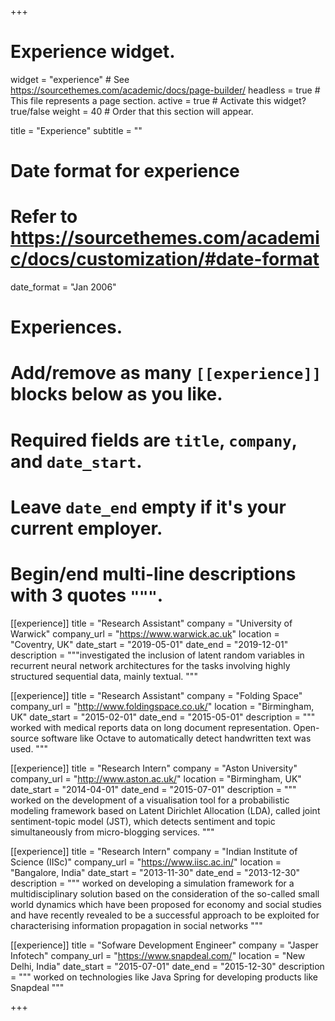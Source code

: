 +++
# Experience widget.
widget = "experience"  # See https://sourcethemes.com/academic/docs/page-builder/
headless = true  # This file represents a page section.
active = true  # Activate this widget? true/false
weight = 40  # Order that this section will appear.

title = "Experience"
subtitle = ""

# Date format for experience
#   Refer to https://sourcethemes.com/academic/docs/customization/#date-format
date_format = "Jan 2006"

# Experiences.
#   Add/remove as many `[[experience]]` blocks below as you like.
#   Required fields are `title`, `company`, and `date_start`.
#   Leave `date_end` empty if it's your current employer.
#   Begin/end multi-line descriptions with 3 quotes `"""`.
[[experience]]
  title = "Research Assistant"
  company = "University of Warwick"
  company_url = "https://www.warwick.ac.uk"
  location = "Coventry, UK"
  date_start = "2019-05-01"
  date_end = "2019-12-01"
  description = """investigated the inclusion of latent random variables in recurrent neural network architectures for the tasks involving highly structured sequential data, mainly textual.
  """

[[experience]]
  title = "Research Assistant"
  company = "Folding Space"
  company_url = "http://www.foldingspace.co.uk/"
  location = "Birmingham, UK"
  date_start = "2015-02-01"
  date_end = "2015-05-01"
  description = """  worked with medical reports data on
long document representation.  Open-source software like Octave to automatically detect handwritten text was used.
  """


[[experience]]
  title = "Research Intern"
  company = "Aston University"
  company_url = "http://www.aston.ac.uk/"
  location = "Birmingham, UK"
  date_start = "2014-04-01"
  date_end = "2015-07-01"
  description = """   worked on the development of a visualisation tool for a probabilistic modeling framework based
on Latent Dirichlet Allocation (LDA), called joint sentiment-topic model (JST), which detects sentiment and topic
simultaneously from micro-blogging services.
  """

[[experience]]
  title = "Research Intern"
  company = "Indian Institute of Science (IISc)"
  company_url = "https://www.iisc.ac.in/"
  location = "Bangalore, India"
  date_start = "2013-11-30"
  date_end = "2013-12-30"
  description = """ worked on developing a simulation framework for a multidisciplinary solution based on the consideration of the so-called small world dynamics which have been proposed for economy and social studies and have recently revealed
to be a successful approach to be exploited for characterising information propagation in social networks
  """
  
  
[[experience]]
  title = "Sofware Development Engineer"
  company = "Jasper Infotech"
  company_url = "https://www.snapdeal.com/"
  location = "New Delhi, India"
  date_start = "2015-07-01"
  date_end = "2015-12-30"
  description = """ worked on technologies like Java Spring for developing products like Snapdeal
  """

+++
